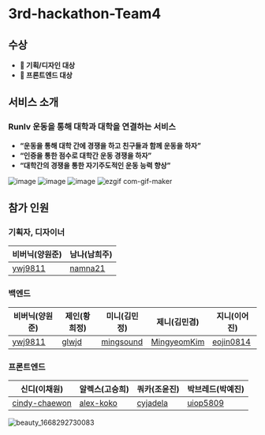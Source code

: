 # 3rd-hackathon-Team4
## 수상


- **🥇 기획/디자인 대상**
- **🥇 프론트엔드 대상**

## 서비스 소개


### RunIv 운동을 통해 대학과 대학을 연결하는 서비스

- **“운동을 통해 대학 간에 경쟁을 하고 친구들과 함께 운동을 하자”**
- **“인증을 통한 점수로 대학간 운동 경쟁을 하자”**
- **“대학간의 경쟁을 통한 자기주도적인 운동 능력 향상”**

![image](https://user-images.githubusercontent.com/97458548/202784964-532263ac-672c-46c3-ac2e-3fd0c7dbc539.png)
![image](https://user-images.githubusercontent.com/97458548/202784670-fdcb727d-3880-40ae-9e82-3814a9f3bd92.png)
![image](https://user-images.githubusercontent.com/97458548/202784837-af3e5000-352f-4f08-b9e1-5ce76106b11f.png)
![ezgif com-gif-maker](https://user-images.githubusercontent.com/97458548/202786932-48ae2879-8f14-43db-8fc2-2658917c3adc.gif)
## 참가 인원

### **기획자, 디자이너**

| 비버닉(양원준) | 남나(남희주) |
| --- | --- |
| [ywj9811](https://github.com/ywj9811) | [namna21](https://github.com/namna21) |

### 백엔드

| 비버닉(양원준) | 제인(황희정) | 미니(김민정) | 제니(김민겸) | 지니(이어진) |
| --- | --- | --- | --- | --- |
| [ywj9811](https://github.com/ywj9811) | [glwjd](https://github.com/glwjd) | [mingsound](https://github.com/mingsound21) | [MingyeomKim](https://github.com/MingyeomKim) | [eojin0814](https://github.com/eojin0814) |

### 프론트엔드

| 신디(이채원) | 알렉스(고승희) | 쿼카(조윤진) | 박브레드(박예진) |
| --- | --- | --- | --- |
| [cindy-chaewon](https://github.com/cindy-chaewon) | [alex-koko](https://github.com/alex-koko) | [cyjadela](https://github.com/cyjadela) | [uiop5809](https://github.com/uiop5809) |

![beauty_1668292730083](https://user-images.githubusercontent.com/97458548/202790867-2476d4ea-87fa-4caf-9732-0a3b658f2817.jpg)

